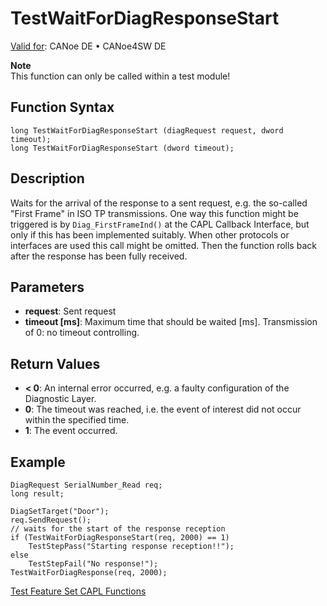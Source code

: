 # TestWaitForDiagResponseStart

[Valid for](../../../Shared/FeatureAvailability.md): CANoe DE • CANoe4SW DE

**Note**  
This function can only be called within a test module!

## Function Syntax

```plaintext
long TestWaitForDiagResponseStart (diagRequest request, dword timeout);
long TestWaitForDiagResponseStart (dword timeout);
```

## Description

Waits for the arrival of the response to a sent request, e.g. the so-called "First Frame" in ISO TP transmissions. One way this function might be triggered is by `Diag_FirstFrameInd()` at the CAPL Callback Interface, but only if this has been implemented suitably. When other protocols or interfaces are used this call might be omitted. Then the function rolls back after the response has been fully received.

## Parameters

- **request**: Sent request
- **timeout [ms]**: Maximum time that should be waited [ms]. Transmission of 0: no timeout controlling.

## Return Values

- **< 0**: An internal error occurred, e.g. a faulty configuration of the Diagnostic Layer.
- **0**: The timeout was reached, i.e. the event of interest did not occur within the specified time.
- **1**: The event occurred.

## Example

```plaintext
DiagRequest SerialNumber_Read req;
long result;

DiagSetTarget("Door");
req.SendRequest();
// waits for the start of the response reception
if (TestWaitForDiagResponseStart(req, 2000) == 1)
    TestStepPass("Starting response reception!!");
else
    TestStepFail("No response!");
TestWaitForDiagResponse(req, 2000);
```

[Test Feature Set CAPL Functions](../CAPLfunctionsTFSOverview.md)
